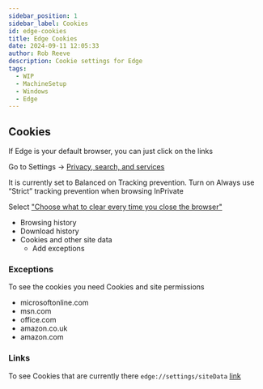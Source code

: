 ```yaml
---  
sidebar_position: 1  
sidebar_label: Cookies
id: edge-cookies
title: Edge Cookies
date: 2024-09-11 12:05:33
author: Rob Reeve
description: Cookie settings for Edge
tags: 
  - WIP
  - MachineSetup
  - Windows
  - Edge
--- 
```


<!-- GNU GENERAL PUBLIC LICENSE: Copyright © 2024 LexTego--> 

## Cookies

If Edge is your default browser, you can just click on the links

Go to Settings -> [Privacy, search, and services](edge://settings/privacy)

It is currently set to Balanced on Tracking prevention.
Turn on Always use “Strict” tracking prevention when browsing InPrivate

Select ["Choose what to clear every time you close the browser"](edge://settings/clearBrowsingDataOnClose)

- Browsing history
- Download history
- Cookies and other site data
  - Add exceptions

### Exceptions

To see the cookies you need Cookies and site permissions

- microsoftonline.com
- msn.com
- office.com
- amazon.co.uk
- amazon.com

### Links

To see Cookies that are currently there `edge://settings/siteData` [link](edge://settings/siteData)
